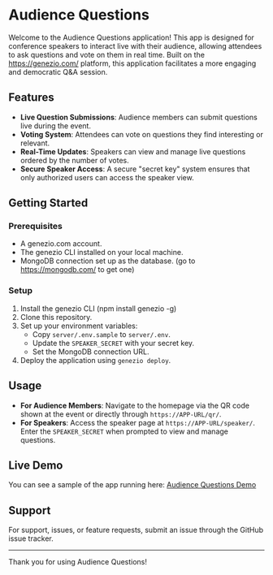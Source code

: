 # Audience Questions

Welcome to the Audience Questions application! This app is designed for conference speakers to interact live with their audience, allowing attendees to ask questions and vote on them in real time. Built on the https://genezio.com/ platform, this application facilitates a more engaging and democratic Q&A session.

## Features

- **Live Question Submissions**: Audience members can submit questions live during the event.
- **Voting System**: Attendees can vote on questions they find interesting or relevant.
- **Real-Time Updates**: Speakers can view and manage live questions ordered by the number of votes.
- **Secure Speaker Access**: A secure "secret key" system ensures that only authorized users can access the speaker view.

## Getting Started

### Prerequisites

- A genezio.com account.
- The genezio CLI installed on your local machine.
- MongoDB connection set up as the database. (go to https://mongodb.com/ to get one)

### Setup

1. Install the genezio CLI (npm install genezio -g)
2. Clone this repository.
3. Set up your environment variables:
   - Copy `server/.env.sample` to `server/.env`.
   - Update the `SPEAKER_SECRET` with your secret key.
   - Set the MongoDB connection URL.
4. Deploy the application using `genezio deploy`.

## Usage

- **For Audience Members**: Navigate to the homepage via the QR code shown at the event or directly through `https://APP-URL/qr/`.
- **For Speakers**: Access the speaker page at `https://APP-URL/speaker/`. Enter the `SPEAKER_SECRET` when prompted to view and manage questions.

## Live Demo

You can see a sample of the app running here: [Audience Questions Demo](https://apricot-devoted-cephalopod.app.genez.io/)

## Support

For support, issues, or feature requests, submit an issue through the GitHub issue tracker.

---

Thank you for using Audience Questions!
